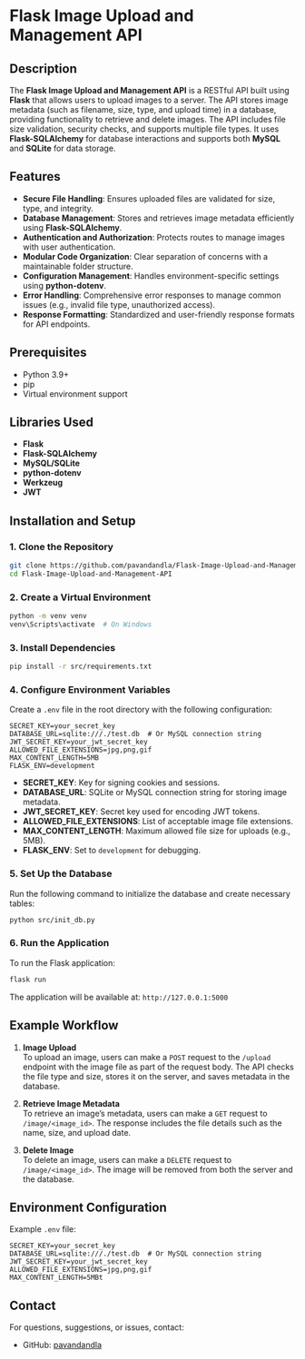 
# **Flask Image Upload and Management API**

## **Description**

The **Flask Image Upload and Management API** is a RESTful API built using **Flask** that allows users to upload images to a server. The API stores image metadata (such as filename, size, type, and upload time) in a database, providing functionality to retrieve and delete images. The API includes file size validation, security checks, and supports multiple file types. It uses **Flask-SQLAlchemy** for database interactions and supports both **MySQL** and **SQLite** for data storage.



## **Features**

- **Secure File Handling**: Ensures uploaded files are validated for size, type, and integrity.
- **Database Management**: Stores and retrieves image metadata efficiently using **Flask-SQLAlchemy**.
- **Authentication and Authorization**: Protects routes to manage images with user authentication.
- **Modular Code Organization**: Clear separation of concerns with a maintainable folder structure.
- **Configuration Management**: Handles environment-specific settings using **python-dotenv**.
- **Error Handling**: Comprehensive error responses to manage common issues (e.g., invalid file type, unauthorized access).
- **Response Formatting**: Standardized and user-friendly response formats for API endpoints.


## Prerequisites

- Python 3.9+
- pip
- Virtual environment support
## **Libraries Used**

- **Flask** 
- **Flask-SQLAlchemy** 
- **MySQL/SQLite** 
- **python-dotenv** 
- **Werkzeug** 
- **JWT** 



## **Installation and Setup**

### **1. Clone the Repository**

```bash
git clone https://github.com/pavandandla/Flask-Image-Upload-and-Management-API.git
cd Flask-Image-Upload-and-Management-API
```



### **2. Create a Virtual Environment**

```bash
python -m venv venv
venv\Scripts\activate  # On Windows
```



### **3. Install Dependencies**

```bash
pip install -r src/requirements.txt
```



### **4. Configure Environment Variables**

Create a `.env` file in the root directory with the following configuration:

```plaintext
SECRET_KEY=your_secret_key
DATABASE_URL=sqlite:///./test.db  # Or MySQL connection string
JWT_SECRET_KEY=your_jwt_secret_key
ALLOWED_FILE_EXTENSIONS=jpg,png,gif
MAX_CONTENT_LENGTH=5MB
FLASK_ENV=development
```

- **SECRET_KEY**: Key for signing cookies and sessions.
- **DATABASE_URL**: SQLite or MySQL connection string for storing image metadata.
- **JWT_SECRET_KEY**: Secret key used for encoding JWT tokens.
- **ALLOWED_FILE_EXTENSIONS**: List of acceptable image file extensions.
- **MAX_CONTENT_LENGTH**: Maximum allowed file size for uploads (e.g., 5MB).
- **FLASK_ENV**: Set to `development` for debugging.



### **5. Set Up the Database**

Run the following command to initialize the database and create necessary tables:

```bash
python src/init_db.py
```



### **6. Run the Application**

To run the Flask application:

```bash
flask run
```

The application will be available at: `http://127.0.0.1:5000`



## **Example Workflow**

1. **Image Upload**  
    To upload an image, users can make a `POST` request to the `/upload` endpoint with the image file as part of the request body. The API checks the file type and size, stores it on the server, and saves metadata in the database.
    
2. **Retrieve Image Metadata**  
    To retrieve an image’s metadata, users can make a `GET` request to `/image/<image_id>`. The response includes the file details such as the name, size, and upload date.
    
3. **Delete Image**  
    To delete an image, users can make a `DELETE` request to `/image/<image_id>`. The image will be removed from both the server and the database.
    



## **Environment Configuration**

Example `.env` file:

```plaintext
SECRET_KEY=your_secret_key
DATABASE_URL=sqlite:///./test.db  # Or MySQL connection string
JWT_SECRET_KEY=your_jwt_secret_key
ALLOWED_FILE_EXTENSIONS=jpg,png,gif
MAX_CONTENT_LENGTH=5MBt
```


## **Contact**

For questions, suggestions, or issues, contact:

- GitHub: [pavandandla](https://github.com/pavandandla)
